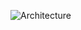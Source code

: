 ![Architecture](https://raw.githubusercontent.com/serverless-operations/serverless-enterprise-application-boilerplate-for-python/master/services/stream-service/architecture.png)